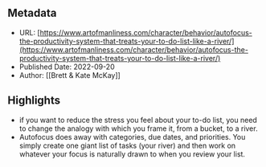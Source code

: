 ## Metadata
* URL: [https://www.artofmanliness.com/character/behavior/autofocus-the-productivity-system-that-treats-your-to-do-list-like-a-river/](https://www.artofmanliness.com/character/behavior/autofocus-the-productivity-system-that-treats-your-to-do-list-like-a-river/)
* Published Date: 2022-09-20
* Author: [[Brett &#38; Kate McKay]]

## Highlights
* if you want to reduce the stress you feel about your to-do list, you need to change the analogy with which you frame it, from a bucket, to a river.
* Autofocus does away with categories, due dates, and priorities. You simply create one giant list of tasks (your river) and then work on whatever your focus is naturally drawn to when you review your list.